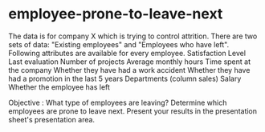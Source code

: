 # employee-prone-to-leave-next
The data is for company X which is trying to control attrition. There are two sets of data: "Existing employees" and "Employees who have left". Following attributes are available for every employee.
Satisfaction Level
Last evaluation
Number of projects
Average monthly hours
Time spent at the company
Whether they have had a work accident
Whether they have had a promotion in the last 5 years
Departments (column sales)
Salary
Whether the employee has left

Objective : What type of employees are leaving? Determine which employees are prone to leave next. Present your results in the presentation sheet's presentation area.
